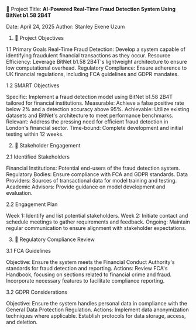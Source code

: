 📌 Project Title: **AI-Powered Real-Time Fraud Detection System Using BitNet b1.58 2B4T**

Date: April 24, 2025
Author: Stanley Ekene Uzum

1. 🎯 Project Objectives

1.1 Primary Goals
Real-Time Fraud Detection: Develop a system capable of identifying fraudulent financial transactions as they occur.
Resource Efficiency: Leverage BitNet b1.58 2B4T's lightweight architecture to ensure low computational overhead.
Regulatory Compliance: Ensure adherence to UK financial regulations, including FCA guidelines and GDPR mandates.​

1.2 SMART Objectives

Specific: Implement a fraud detection model using BitNet b1.58 2B4T tailored for financial institutions.
Measurable: Achieve a false positive rate below 2% and a detection accuracy above 95%.
Achievable: Utilize existing datasets and BitNet's architecture to meet performance benchmarks.
Relevant: Address the pressing need for efficient fraud detection in London's financial sector.
Time-bound: Complete development and initial testing within 12 weeks.​

2. 👥 Stakeholder Engagement

2.1 Identified Stakeholders

Financial Institutions: Potential end-users of the fraud detection system.
Regulatory Bodies: Ensure compliance with FCA and GDPR standards.
Data Providers: Sources of transactional data for model training and testing.
Academic Advisors: Provide guidance on model development and evaluation.​

2.2 Engagement Plan

Week 1: Identify and list potential stakeholders.
Week 2: Initiate contact and schedule meetings to gather requirements and feedback.
Ongoing: Maintain regular communication to ensure alignment with stakeholder expectations.​

3. 📜 Regulatory Compliance Review

3.1 FCA Guidelines

Objective: Ensure the system meets the Financial Conduct Authority's standards for fraud detection and reporting.
Actions:
Review FCA's Handbook, focusing on sections related to financial crime and fraud.
Incorporate necessary features to facilitate compliance reporting.​

3.2 GDPR Considerations

Objective: Ensure the system handles personal data in compliance with the General Data Protection Regulation.
Actions:
Implement data anonymization techniques where applicable.
Establish protocols for data storage, access, and deletion.​












































